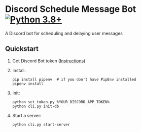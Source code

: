 # Discord Schedule Message Bot  [![Python 3.8+](https://img.shields.io/badge/python-3.8+-blue.svg)](https://www.python.org/downloads/release/python-380/)
A Discord bot for scheduling and delaying user messages
## Quickstart
1. Get Discord Bot token ([Instructions](https://www.writebots.com/discord-bot-token/))

1. Install:
    ```shell script
    pip install pipenv  # if you don't have PipEnv installed 
    pipenv install
    ```

1. Init:
    ```shell script
    python set_token.py %YOUR_DISCORD_APP_TOKEN%
    python cli.py init-db
    ```

1. Start a server:
    ```shell script
    python cli.py start-server
    ```
